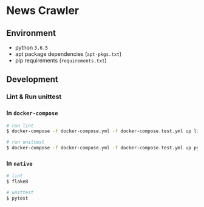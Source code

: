 # News Crawler

## Environment

* python `3.6.5`
* apt package dependencies (`apt-pkgs.txt`)
* pip requirements (`requirements.txt`)

## Development

### Lint & Run unittest

### In `docker-compose`

``` sh
# run lint
$ docker-compose -f docker-compose.yml -f docker-compose.test.yml up lint

# run unittest
$ docker-compose -f docker-compose.yml -f docker-compose.test.yml up pytest
```

### In `native`

``` sh
# lint
$ flake8

# unittest
$ pytest
```
